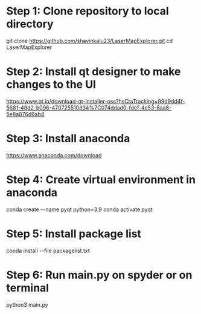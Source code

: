 # Step 1: Clone repository to local directory
git clone https://github.com/shavinkalu23/LaserMapExplorer.git
cd LaserMapExplorer

# Step 2: Install qt designer to make changes to the UI 

https://www.qt.io/download-qt-installer-oss?hsCtaTracking=99d9dd4f-5681-48d2-b096-470725510d34%7C074ddad0-fdef-4e53-8aa8-5e8a876d6ab4

# Step 3: Install anaconda 

https://www.anaconda.com/download

# Step 4: Create virtual environment in anaconda 

conda create --name pyqt python=3.9
conda activate pyqt

# Step 5: Install package list
conda install --file packagelist.txt

# Step 6: Run main.py on spyder or on terminal 

python3 main.py
